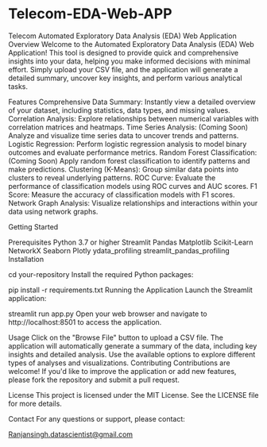 # Telecom-EDA-Web-APP

Telecom Automated Exploratory Data Analysis (EDA) Web Application
Overview
Welcome to the Automated Exploratory Data Analysis (EDA) Web Application! This tool is designed to provide quick and comprehensive insights into your data, helping you make informed decisions with minimal effort. Simply upload your CSV file, and the application will generate a detailed summary, uncover key insights, and perform various analytical tasks.

Features
Comprehensive Data Summary: Instantly view a detailed overview of your dataset, including statistics, data types, and missing values.
Correlation Analysis: Explore relationships between numerical variables with correlation matrices and heatmaps.
Time Series Analysis: (Coming Soon) Analyze and visualize time series data to uncover trends and patterns.
Logistic Regression: Perform logistic regression analysis to model binary outcomes and evaluate performance metrics.
Random Forest Classification: (Coming Soon) Apply random forest classification to identify patterns and make predictions.
Clustering (K-Means): Group similar data points into clusters to reveal underlying patterns.
ROC Curve: Evaluate the performance of classification models using ROC curves and AUC scores.
F1 Score: Measure the accuracy of classification models with F1 scores.
Network Graph Analysis: Visualize relationships and interactions within your data using network graphs.


Getting Started


Prerequisites
Python 3.7 or higher
Streamlit
Pandas
Matplotlib
Scikit-Learn
NetworkX
Seaborn
Plotly
ydata_profiling
streamlit_pandas_profiling
Installation



cd your-repository
Install the required Python packages:


pip install -r requirements.txt
Running the Application
Launch the Streamlit application:

streamlit run app.py
Open your web browser and navigate to http://localhost:8501 to access the application.

Usage
Click on the "Browse File" button to upload a CSV file.
The application will automatically generate a summary of the data, including key insights and detailed analysis.
Use the available options to explore different types of analyses and visualizations.
Contributing
Contributions are welcome! If you'd like to improve the application or add new features, please fork the repository and submit a pull request.

License
This project is licensed under the MIT License. See the LICENSE file for more details.

Contact
For any questions or support, please contact:

Ranjansingh.datascientist@gmail.com
